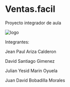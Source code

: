 # Ventas.facil
Proyecto integrador de aula

![logo](https://user-images.githubusercontent.com/102427556/233881174-2e4cb961-def6-4fa9-a124-6aed58d40fcb.png)


Integrantes:

Jean Paul Ariza Calderon

David Santiago Gimenez 

Julian Yesid Marin Oyuela 

Juan David Bobadilla Morales 
